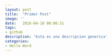 ```yaml
---
layout: post
title:  "Primer Post"
image: ''
date:   2016-04-10 00:06:31
tags:
- github
description: 'Esta es una descripcion generica'
categories:
- Hello Word 
---
```


